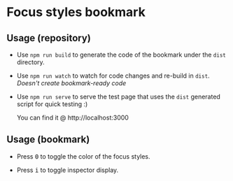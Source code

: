 # Focus styles bookmark

## Usage (repository)

+ Use `npm run build` to generate the code of the bookmark under the `dist` directory.

+ Use `npm run watch` to watch for code changes and re-build in `dist`. _Doesn't create bookmark-ready code_

+ Use `npm run serve` to serve the test page that uses the `dist` generated script for quick testing :)
  
  You can find it @ http://localhost:3000


## Usage (bookmark)

+ Press <kbd>0</kbd> to toggle the color of the focus styles.

+ Press <kbd>i</kbd> to toggle inspector display.